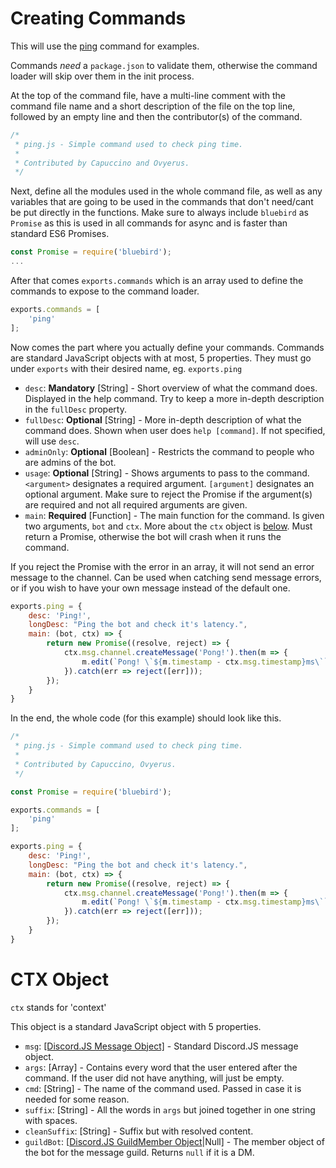 # Creating Commands

This will use the [ping](../../src/commands/ping/ping.js) command for examples.

Commands *need* a `package.json` to validate them, otherwise the command loader will skip over them in the init process.

At the top of the command file, have a multi-line comment with the command file name and a short description of the file on the top line, followed by an empty line and then the contributor(s) of the command.

```js
/*
 * ping.js - Simple command used to check ping time.
 * 
 * Contributed by Capuccino and Ovyerus.
 */
```

Next, define all the modules used in the whole command file, as well as any variables that are going to be used in the commands that don't need/cant be put directly in the functions. Make sure to always include `bluebird` as `Promise` as this is used in all commands for async and is faster than standard ES6 Promises.

```js
const Promise = require('bluebird');
... 
```

After that comes `exports.commands` which is an array used to define the commands to expose to the command loader.

```js
exports.commands = [
    'ping'
];
```

Now comes the part where you actually define your commands.
Commands are standard JavaScript objects with at most, 5 properties.
They must go under `exports` with their desired name, eg. `exports.ping`

- `desc`: **Mandatory** [String] - Short overview of what the command does. Displayed in the help command. Try to keep a more in-depth description in the `fullDesc` property.
- `fullDesc`: **Optional** [String] - More in-depth description of what the command does. Shown when user does `help [command]`. If not specified, will use `desc`.
- `adminOnly`: **Optional** [Boolean] - Restricts the command to people who are admins of the bot.
- `usage`: **Optional** [String] - Shows arguments to pass to the command. `<argument>` designates a required argument. `[argument]` designates an optional argument. Make sure to reject the Promise if the argument(s) are required and not all required arguments are given.
- `main`: **Required** [Function] - The main function for the command. Is given two arguments, `bot` and `ctx`. More about the `ctx` object is [below](#ctx-object). Must return a Promise, otherwise the bot will crash when it runs the command.

If you reject the Promise with the error in an array, it will not send an error message to the channel. Can be used when catching send message errors, or if you wish to have your own message instead of the default one.

```js
exports.ping = {
    desc: 'Ping!',
    longDesc: "Ping the bot and check it's latency.",
    main: (bot, ctx) => {
        return new Promise((resolve, reject) => {
            ctx.msg.channel.createMessage('Pong!').then(m => {
                m.edit(`Pong! \`${m.timestamp - ctx.msg.timestamp}ms\``).then(() => resolve()).catch(err => reject([err]));
            }).catch(err => reject([err]));
        });
    }
}
```

In the end, the whole code (for this example) should look like this.

```js
/*
 * ping.js - Simple command used to check ping time.
 * 
 * Contributed by Capuccino, Ovyerus.
 */

const Promise = require('bluebird');

exports.commands = [
    'ping'
];

exports.ping = {
    desc: 'Ping!',
    longDesc: "Ping the bot and check it's latency.",
    main: (bot, ctx) => {
        return new Promise((resolve, reject) => {
            ctx.msg.channel.createMessage('Pong!').then(m => {
                m.edit(`Pong! \`${m.timestamp - ctx.msg.timestamp}ms\``).then(() => resolve()).catch(err => reject([err]));
            }).catch(err => reject([err]));
        });
    }
}
```

# CTX Object

`ctx` stands for 'context'

This object is a standard JavaScript object with 5 properties.
- `msg`: [[Discord.JS Message Object]](https://discord.js.org/#!/docs/tag/master/class/Message) - Standard Discord.JS message object.
- `args`: [Array] - Contains every word that the user entered after the command. If the user did not have anything, will just be empty.
- `cmd`: [String] - The name of the command used. Passed in case it is needed for some reason.
- `suffix`: [String] - All the words in `args` but joined together in one string with spaces.
- `cleanSuffix`: [String] - Suffix but with resolved content.
- `guildBot`: [[Discord.JS GuildMember Object](https://discord.js.org/#!/docs/tag/master/class/GuildMember)|Null] - The member object of the bot for the message guild. Returns `null` if it is a DM.